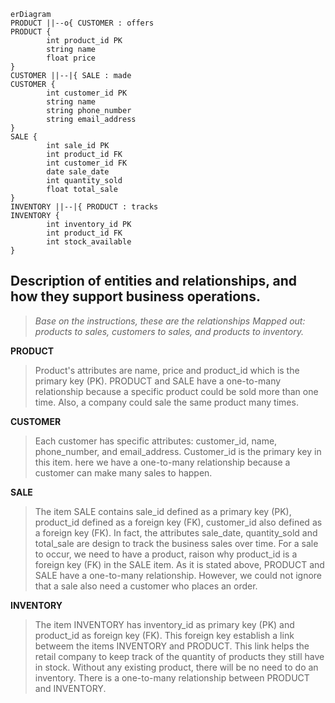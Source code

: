 ```mermaid 
erDiagram 
PRODUCT ||--o{ CUSTOMER : offers
PRODUCT {
        int product_id PK
        string name
        float price
} 
CUSTOMER ||--|{ SALE : made
CUSTOMER {
        int customer_id PK
        string name
        string phone_number
        string email_address
} 
SALE {
        int sale_id PK
        int product_id FK
        int customer_id FK
        date sale_date
        int quantity_sold
        float total_sale
} 
INVENTORY ||--|{ PRODUCT : tracks
INVENTORY {
        int inventory_id PK
        int product_id FK
        int stock_available
} 
```
## Description of entities and relationships, and how they support business operations. 
> _Base on the instructions, these are the relationships Mapped out: products to sales, customers to sales, and products to inventory._
> 
**PRODUCT**
> Product's attributes are name, price and product_id which is the primary key (PK).
PRODUCT and SALE have a one-to-many relationship because a specific product could be sold more than one time. Also, a company could sale the same product many times.
> 
**CUSTOMER**
> Each customer has specific attributes: customer_id, name, phone_number, and email_address. Customer_id is the primary key in this item.
here we have a one-to-many relationship because a customer can make many sales to happen.
> 
**SALE**
> The item SALE contains sale_id defined as a primary key (PK), product_id defined as a foreign key (FK), customer_id also defined as a foreign key (FK).
In fact, the attributes sale_date, quantity_sold and total_sale are design to track the business sales over time.
For a sale to occur, we need to have a product, raison why product_id is a foreign key (FK) in the SALE item.
As it is stated above, PRODUCT and SALE have a one-to-many relationship. However, we could not ignore that a sale also need a customer who places an order. 
>
**INVENTORY**
>
> The item INVENTORY has inventory_id as primary key (PK) and product_id as foreign key (FK). This foreign key establish a link betweem the items INVENTORY and PRODUCT.
This link helps the retail company to keep track of the quantity of products they still have in stock. Without any existing product, there will be no need to do an inventory.
There is a one-to-many relationship between PRODUCT and INVENTORY.
